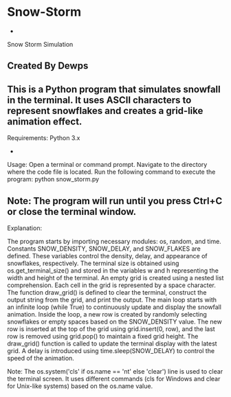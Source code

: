 # Snow-Storm
-
Snow Storm Simulation
## Created By Dewps

This is a Python program that simulates snowfall in the terminal. It uses ASCII characters to represent snowflakes and creates a grid-like animation effect.
-

Requirements:
 Python 3.x

-
Usage:
 Open a terminal or command prompt.
 Navigate to the directory where the code file is located.
 Run the following command to execute the program:
  python snow_storm.py

Note: The program will run until you press Ctrl+C or close the terminal window.
-

Explanation:

 The program starts by importing necessary modules: os, random, and time.
 Constants SNOW_DENSITY, SNOW_DELAY, and SNOW_FLAKES are defined. These variables control the density, delay, and appearance of snowflakes, respectively.
 The terminal size is obtained using os.get_terminal_size() and stored in the variables w and h representing the width and height of the terminal.
 An empty grid is created using a nested list comprehension. Each cell in the grid is represented by a space character.
 The function draw_grid() is defined to clear the terminal, construct the output string from the grid, and print the output.
 The main loop starts with an infinite loop (while True) to continuously update and display the snowfall animation.
 Inside the loop, a new row is created by randomly selecting snowflakes or empty spaces based on the SNOW_DENSITY value.
 The new row is inserted at the top of the grid using grid.insert(0, row), and the last row is removed using grid.pop() to maintain a fixed grid height.
 The draw_grid() function is called to update the terminal display with the latest grid.
 A delay is introduced using time.sleep(SNOW_DELAY) to control the speed of the animation.

Note: The os.system('cls' if os.name == 'nt' else 'clear') line is used to clear the terminal screen. It uses different commands (cls for Windows and clear for Unix-like systems) based on the os.name value.
